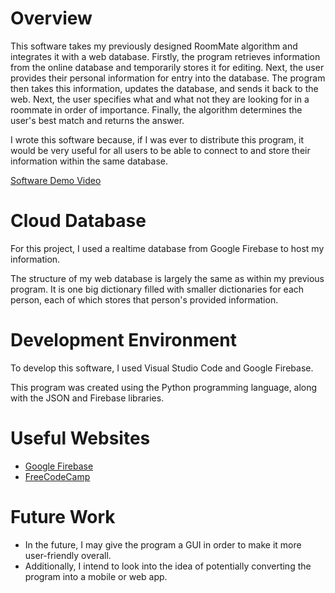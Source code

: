 # Overview

This software takes my previously designed RoomMate algorithm and integrates it with a web database. Firstly, the program retrieves information from the online database and temporarily stores it for editing. Next, the user provides their personal information for entry into the database. The program then takes this information, updates the database, and sends it back to the web. Next, the user specifies what and what not they are looking for in a roommate in order of importance. Finally, the algorithm determines the user's best match and returns the answer.

I wrote this software because, if I was ever to distribute this program, it would be very useful for all users to be able to connect to and store their information within the same database.

[Software Demo Video](https://www.youtube.com/watch?v=zSEnAuod6to)

# Cloud Database

For this project, I used a realtime database from Google Firebase to host my information.

The structure of my web database is largely the same as within my previous program. It is one big dictionary filled with smaller
dictionaries for each person, each of which stores that person's provided information.

# Development Environment

To develop this software, I used Visual Studio Code and Google Firebase.

This program was created using the Python programming language, along with the JSON and Firebase libraries.

# Useful Websites

* [Google Firebase](https://firebase.google.com/)
* [FreeCodeCamp](https://www.freecodecamp.org/news/how-to-get-started-with-firebase-using-python/)

# Future Work

* In the future, I may give the program a GUI in order to make it more user-friendly overall.
* Additionally, I intend to look into the idea of potentially converting the program into a mobile or web app.